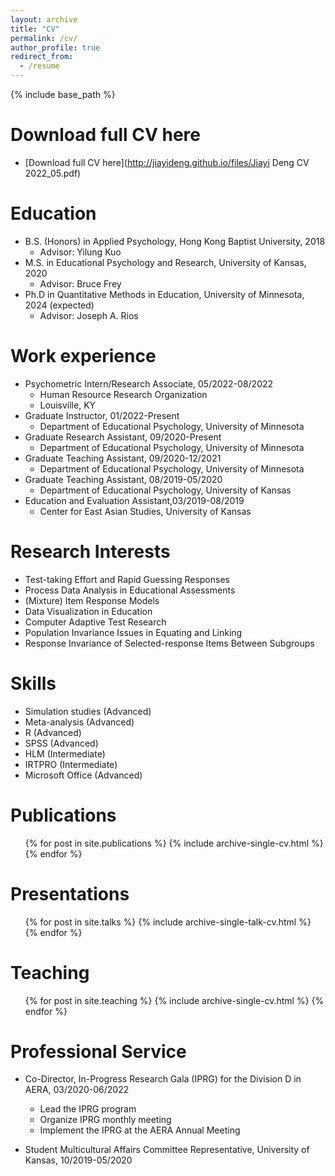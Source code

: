```yaml
---
layout: archive
title: "CV"
permalink: /cv/
author_profile: true
redirect_from:
  - /resume
---
```


{% include base_path %}

Download full CV here
======
* [Download full CV here](http://jiayideng.github.io/files/Jiayi Deng CV 2022_05.pdf)

Education
======
* B.S. (Honors) in Applied Psychology, Hong Kong Baptist University, 2018
  * Advisor: Yilung Kuo
* M.S. in Educational Psychology and Research, University of Kansas, 2020
  * Advisor: Bruce Frey
* Ph.D in Quantitative Methods in Education, University of Minnesota, 2024 (expected)
  * Advisor: Joseph A. Rios

Work experience
======
* Psychometric Intern/Research Associate, 05/2022-08/2022
  * Human Resource Research Organization
  * Louisville, KY	
* Graduate Instructor, 01/2022-Present
  * Department of Educational Psychology, University of Minnesota	
* Graduate Research Assistant, 09/2020-Present
  * Department of Educational Psychology, University of Minnesota	
* Graduate Teaching Assistant, 09/2020-12/2021
  * Department of Educational Psychology, University of Minnesota	
* Graduate Teaching Assistant, 08/2019-05/2020
  * Department of Educational Psychology, University of Kansas	
* Education and Evaluation Assistant,03/2019-08/2019 
  * Center for East Asian Studies, University of Kansas	



Research Interests 
======
* Test-taking Effort and Rapid Guessing Responses
* Process Data Analysis in Educational Assessments
* (Mixture) Item Response Models 
*	Data Visualization in Education
*	Computer Adaptive Test Research
*	Population Invariance Issues in Equating and Linking
*	Response Invariance of Selected-response Items Between Subgroups

Skills
======
* Simulation studies (Advanced)
* Meta-analysis (Advanced)
* R (Advanced)
* SPSS (Advanced)
* HLM (Intermediate)
* IRTPRO (Intermediate)
* Microsoft Office (Advanced)

Publications
======
  <ul>{% for post in site.publications %}
    {% include archive-single-cv.html %}
  {% endfor %}</ul>
  
Presentations
======
  <ul>{% for post in site.talks %}
    {% include archive-single-talk-cv.html %}
  {% endfor %}</ul>
  
Teaching
======
  <ul>{% for post in site.teaching %}
    {% include archive-single-cv.html %}
  {% endfor %}</ul>
  
Professional Service
======
* Co-Director, In-Progress Research Gala (IPRG) for the Division D in AERA, 03/2020-06/2022
  * Lead the IPRG program
  * Organize IPRG monthly meeting
  * Implement the IPRG at the AERA Annual Meeting

* Student Multicultural Affairs Committee Representative, University of Kansas, 10/2019-05/2020
